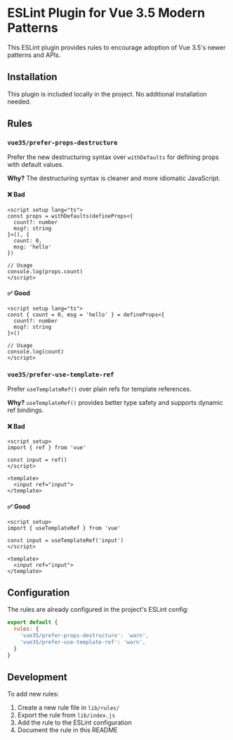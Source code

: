 # ESLint Plugin for Vue 3.5 Modern Patterns

This ESLint plugin provides rules to encourage adoption of Vue 3.5's newer patterns and APIs.

## Installation

This plugin is included locally in the project. No additional installation needed.

## Rules

### `vue35/prefer-props-destructure`

Prefer the new destructuring syntax over `withDefaults` for defining props with default values.

**Why?** The destructuring syntax is cleaner and more idiomatic JavaScript.

#### ❌ Bad

```vue
<script setup lang="ts">
const props = withDefaults(defineProps<{
  count?: number
  msg?: string
}>(), {
  count: 0,
  msg: 'hello'
})

// Usage
console.log(props.count)
</script>
```

#### ✅ Good

```vue
<script setup lang="ts">
const { count = 0, msg = 'hello' } = defineProps<{
  count?: number
  msg?: string
}>()

// Usage
console.log(count)
</script>
```

### `vue35/prefer-use-template-ref`

Prefer `useTemplateRef()` over plain refs for template references.

**Why?** `useTemplateRef()` provides better type safety and supports dynamic ref bindings.

#### ❌ Bad

```vue
<script setup>
import { ref } from 'vue'

const input = ref()
</script>

<template>
  <input ref="input">
</template>
```

#### ✅ Good

```vue
<script setup>
import { useTemplateRef } from 'vue'

const input = useTemplateRef('input')
</script>

<template>
  <input ref="input">
</template>
```

## Configuration

The rules are already configured in the project's ESLint config:

```js
export default {
  rules: {
    'vue35/prefer-props-destructure': 'warn',
    'vue35/prefer-use-template-ref': 'warn',
  }
}
```

## Development

To add new rules:

1. Create a new rule file in `lib/rules/`
2. Export the rule from `lib/index.js`
3. Add the rule to the ESLint configuration
4. Document the rule in this README
